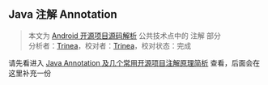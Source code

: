 Java 注解 Annotation
----------------
> 本文为 [Android 开源项目源码解析](https://github.com/android-cn/android-open-project-analysis) 公共技术点中的 注解 部分  
 分析者：[Trinea](https://github.com/Trinea)，校对者：[Trinea](https://github.com/Trinea)，校对状态：完成  


请先看进入 [Java Annotation 及几个常用开源项目注解原理简析](http://www.trinea.cn/android/java-annotation-android-open-source-analysis/) 查看，后面会在这里补充一份 

